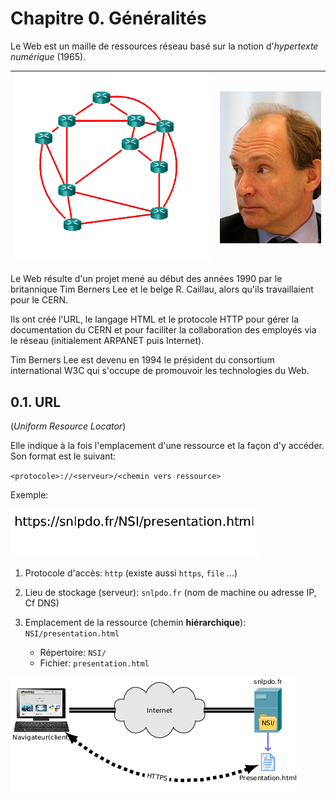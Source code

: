 # Chapitre 0. Généralités

Le Web est un maille de ressources réseau basé sur la notion d'*hypertexte numérique* (1965).

| ![Animation Web](img/00-Web.gif) | ![Tim Berners Lee](img/00-Tim_Berners-Lee.jpg) |
| -------------------------------- | ---------------------------------------------- |

Le Web résulte d'un projet mené au début des années 1990 par le britannique Tim Berners Lee et le belge R. Caillau, alors qu'ils travaillaient pour le CERN.

Ils ont créé l'URL, le langage HTML et le protocole HTTP pour gérer la documentation du CERN et pour faciliter la collaboration des employés via le réseau (initialement ARPANET puis Internet).

Tim Berners Lee est devenu en 1994 le président du consortium international W3C qui s'occupe de promouvoir les technologies du Web.

## 0.1. URL

(*Uniform Resource Locator*)

Elle indique à la fois l'emplacement d'une ressource et la façon d'y accéder. Son format est le suivant:

`<protocole>://<serveur>/<chemin vers ressource>`

Exemple:

<img src="img/00-URL.gif" title="" alt="Animation URL" width="397">

1. Protocole d'accès: `http` (existe aussi `https`, `file` ...)

2. Lieu de stockage (serveur): `snlpdo.fr` (nom de machine ou adresse IP, Cf DNS)

3. Emplacement de la ressource (chemin **hiérarchique**): `NSI/presentation.html`
   
   - Répertoire: `NSI/`
   - Fichier: `presentation.html`

![URL et HTTPS](img/00-URL_HTTPS.png)
